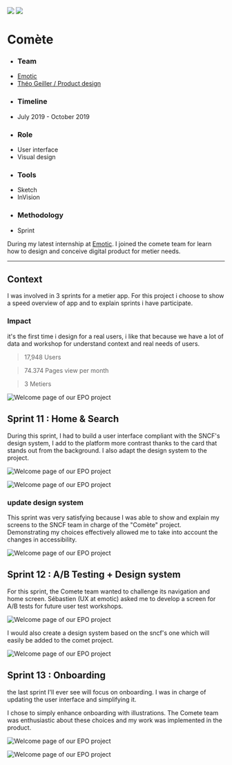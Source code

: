 

<img class="full" src="../../assets/comete/full.jpg">
<img class="none" src="../../assets/comete/cover.jpg">

<h1 class="title">Comète</h1>


<div class="overview">
<div class="first">
<div class="team">

- ### Team
- [Emotic](http://emotic.fr)
- [Théo Geiller / Product design](#)

</div>
<div class="time">

- ### Timeline
- July 2019 - October 2019
</div>
</div>
<div class="second">
<div class="role">

- ### Role
- User interface
- Visual design
 
</div>

<div class="tools">

- ### Tools
- Sketch
- InVision

</div>

<div class="methodo">

- ### Methodology
- Sprint
</div>
</div>
</div>

<p class="marge">During my latest internship at <a href="http://emotic.fr" target="_blank">Emotic</a>. I joined the comete team for learn how to design and conceive digital product for metier needs.</p>

 ---



## Context
<p class="marge">I was involved in 3 sprints for a metier app. For this project i choose to show a speed overview of app and to explain sprints i have participate.</p>

### Impact

<p class="marge">it's the first time i design for a real users, i like that because we have a lot of data and workshop for understand context and real needs of users.</p>

> 17,948 Users

> 74.374 Pages view per month

> 3 Metiers

![Welcome page of our EPO project](../../assets/comete/meeting.png)


## Sprint 11 : Home & Search 
<p class="marge">During this sprint, I had to build a user interface compliant with the SNCF's design system, I add to the platform more contrast thanks to the card that stands out from the background. I also adapt the design system to the project.</p>

![Welcome page of our EPO project](../../assets/comete/sprint11_1.jpg)

![Welcome page of our EPO project](../../assets/comete/sprint11_2.jpg)

### update design system

<p class="marge">This sprint was very satisfying because I was able to show and explain my screens to the SNCF team in charge of the "Comète" project.
Demonstrating my choices effectively allowed me to take into account the changes in accessibility.</p>

![Welcome page of our EPO project](../../assets/comete/dev.jpg)

## Sprint 12 : A/B Testing + Design system
<p class="marge">For this sprint, the Comete team wanted to challenge its navigation and home screen. Sébastien (UX at emotic) asked me to develop a screen for A/B tests for future user test workshops.</p>

![Welcome page of our EPO project](../../assets/comete/ABtest.png)

<p class="marge">I would also create a design system based on the sncf's one which will easily be added to the comet project. </p>

![Welcome page of our EPO project](../../assets/comete/lib.png)


## Sprint 13 : Onboarding
<p class="marge">the last sprint I'll ever see will focus on onboarding. I was in charge of updating the user interface and simplifying it.</p>

<p class="marge">I chose to simply enhance onboarding with illustrations. The Comete team was enthusiastic about these choices and my work was implemented in the product.</p>

![Welcome page of our EPO project](../../assets/comete/screenonbo.png)

![Welcome page of our EPO project](../../assets/comete/screenonboup.png)